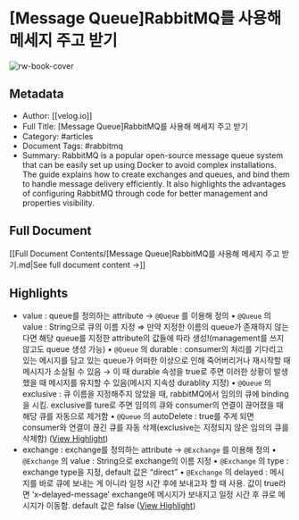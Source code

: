 # [Message Queue]RabbitMQ를 사용해 메세지 주고 받기

![rw-book-cover](https://velog.velcdn.com/images/power0080/post/82206a29-e3c0-4138-8503-301d13fc8b3f/image.png)

## Metadata
- Author: [[velog.io]]
- Full Title: [Message Queue]RabbitMQ를 사용해 메세지 주고 받기
- Category: #articles
- Document Tags:  #rabbitmq 
- Summary: RabbitMQ is a popular open-source message queue system that can be easily set up using Docker to avoid complex installations. The guide explains how to create exchanges and queues, and bind them to handle message delivery efficiently. It also highlights the advantages of configuring RabbitMQ through code for better management and properties visibility.

## Full Document
[[Full Document Contents/[Message Queue]RabbitMQ를 사용해 메세지 주고 받기.md|See full document content →]]

## Highlights
- value : queue를 정의하는 attribute → `@Queue` 를 이용해 정의
  • `@Queue` 의 value : String으로 큐의 이름 지정 ⇒ 만약 지정한 이름의 queue가 존재하지 않는다면 해당 queue를 지정한 attribute의 값들에 따라 생성!(management를 쓰지 않고도 queue 생성 가능)
  • `@Queue` 의 durable : consumer의 처리를 기다리고 있는 메시지를 담고 있는 queue가 어떠한 이상으로 인해 죽어버리거나 재시작할 때 메시지가 소실될 수 있음 → 이 때 durable 속성을 true로 주면 이러한 상황이 발생했을 때 메시지를 유지할 수 있음(메시지 지속성 durablity 지정)
  • `@Queue` 의 exclusive : 큐 이름을 지정해주지 않았을 때, rabbitMQ에서 임의의 큐에 binding을 시킴. exclusive를 ture로 주면 임의의 큐와 consumer의 연결이 끊어졌을 때 해당 큐를 자동으로 제거함
  • `@Queue` 의 autoDelete : true를 주게 되면 consumer와 연결이 끊긴 큐를 자동 삭제(exclusive는 지정되지 않은 임의의 큐를 삭제함) ([View Highlight](https://read.readwise.io/read/01j6e86k43cdejnm3w24y4gwk2))
- exchange : exchange를 정의하는 attribute → `@Exchange` 를 이용해 정의
  • `@Exchange` 의 value : String으로 exchange의 이름 지정
  • `@Exchange` 의 type : exchange type을 지정, default 값은 “direct”
  • `@Exchange` 의 delayed : 메시지를 바로 큐에 보내는 게 아니라 일정 시간 후에 보내고자 할 때 사용. 값이 true라면 ‘x-delayed-message’ exchange에 메시지가 보내지고 일정 시간 후 큐로 메시지가 이동함. default 값은 false ([View Highlight](https://read.readwise.io/read/01j6e86r47hesmf4fxyzkdh5cp))
